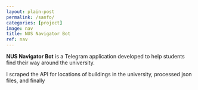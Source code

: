 ```yaml
---
layout: plain-post
permalink: /sanfo/
categories: [project]
image: nav
title: NUS Navigator Bot
ref: nav
---
```


<b>NUS Navigator Bot</b> is a Telegram application developed to help students
find their way around the university.

I scraped the API for locations of buildings in the university, processed json files,
and finally
